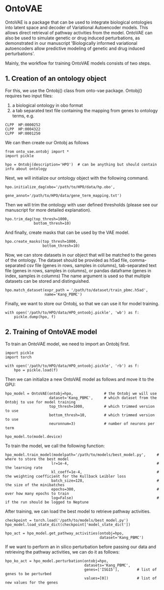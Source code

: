 # OntoVAE
OntoVAE is a package that can be used to integrate biological ontologies into latent space and decoder of Variational Autoencoder models. 
This allows direct retrieval of pathway activities from the model.
OntoVAE can also be used to simulate genetic or drug induced perturbations, as demonstrated in our manuscript 
'Biologically informed variational autoencoders allow predictive modeling of genetic and drug induced perturbations'.

Mainly, the workflow for training OntoVAE models consists of two steps.

## 1. Creation of an ontology object

For this, we use the Ontobj() class from onto-vae package. Ontobj() requires two input files:

1. a biological ontology in obo format
2. a tab separated text file containing the mapping from genes to ontology terms, e.g.
  ``` 
  CLPP	HP:0000252
  CLPP	HP:0004322  
  CLPP	HP:0001250
  ```
  
We can then create our Ontobj as follows
  ```
  from onto_vae.ontobj import *
  import pickle
  
  hpo = Ontobj(description='HPO')  # can be anything but should contain info about ontology
  ```
Next, we will initialize our ontology object with the following command. 
  
  ```
  hpo.initialize_dag(obo='/path/to/HPO/data/hp.obo',
                     gene_annot='/path/to/HPO/data/gene_term_mapping.txt')
  ```

Then we will trim the ontology with user defined thresholds (please see our manuscript for more detailed explanation).

  ```
  hpo.trim_dag(top_thresh=1000, 
               bottom_thresh=10)
  ```
And finally, create masks that can be used by the VAE model.
  ```
  hpo.create_masks(top_thresh=1000,
                   bottom_thresh=10)
  ```
  
Now, we can store datasets in our object that will be matched to the genes of the ontology. 
The dataset should be provided as h5ad file, 
comma-separated csv file (genes in rows, samples in columns),
tab-separated text file (genes in rows, samples in columns), or
pandas dataframe (genes in index, samples in columns)
The name argument is used so that multiple datasets can be stored and distinguished.
```
hpo.match_dataset(expr_path = '/path/to/dataset/train_pbmc.h5ad',
                  name='Kang_PBMC')
```
Finally, we want to store our Ontobj, so that we can use it for model training.

```
with open('/path/to/HPO/data/HPO_ontoobj.pickle', 'wb') as f:
    pickle.dump(hpo, f) 
```

## 2. Training of OntoVAE model

To train an OntoVAE model, we need to import an Ontobj first.

```
import pickle
import torch

with open('/path/to/HPO/data/HPO_ontoobj.pickle', 'rb') as f:
    hpo = pickle.load(f) 
```

Then we can initialize a new OntoVAE model as follows and move it to the GPU:
```
hpo_model = OntoVAE(ontobj=hpo,              # the Ontobj we will use
                    dataset='Kang_PBMC',     # which dataset from the Ontobj to use for model training
                    top_thresh=1000,         # which trimmed version to use
                    bottom_thresh=10,        # which trimmed version to use
                    neuronnum=3)             # number of neurons per term
                    
hpo_model.to(model.device)
```

To train the model, we call the following function:
```
hpo_model.train_model(modelpath='/path/to/models/best_model.py',     # where to store the best model
                     lr=1e-4,                                        # the learning rate
                     kl_coeff=1e-4,                                  # the weighting coefficient for the Kullback Leibler loss
                     batch_size=128,                                 # the size of the minibatches
                     epochs=300,                                     # over how many epochs to train
                     log=False)                                      # if the run should be logged to Neptune
```
After training, we can load the best model to retrieve pathway activities.
```
checkpoint = torch.load('/path/to/models/best_model.py')
hpo_model.load_state_dict(checkpoint['model_state_dict'])

hpo_act = hpo_model.get_pathway_activities(ontobj=hpo,
                                           dataset='Kang_PBMC')
```

If we want to perform an in silico perturbation before passing our data and retrieving the pathway activities, we can do it as follows:

```
hpo_ko_act = hpo_model.perturbation(ontobj=hpo,
                                    datasets='Kang_PBMC',
                                    genes=['ISG15'],        # list of genes to be perturbed
                                    values=[0])             # list of new values for the genes
```
